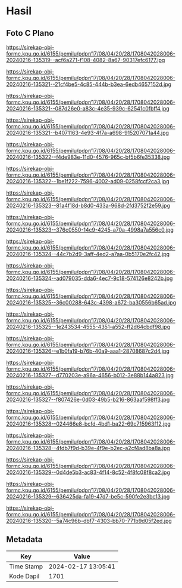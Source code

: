 # Hasil

## Foto C Plano

https://sirekap-obj-formc.kpu.go.id/6155/pemilu/pdpr/17/08/04/20/28/1708042028006-20240216-135319--acf6a271-f108-4082-8a67-90317efc6177.jpg

https://sirekap-obj-formc.kpu.go.id/6155/pemilu/pdpr/17/08/04/20/28/1708042028006-20240216-135321--21cf4be5-4c85-444b-b3ea-6edb4657152d.jpg

https://sirekap-obj-formc.kpu.go.id/6155/pemilu/pdpr/17/08/04/20/28/1708042028006-20240216-135321--087d26e0-a83c-4e35-939c-62541c0fbff4.jpg

https://sirekap-obj-formc.kpu.go.id/6155/pemilu/pdpr/17/08/04/20/28/1708042028006-20240216-135321--b4071163-4e93-4f7a-a698-915207071a44.jpg

https://sirekap-obj-formc.kpu.go.id/6155/pemilu/pdpr/17/08/04/20/28/1708042028006-20240216-135322--f4de983e-11d0-4576-965c-bf5b6fe35338.jpg

https://sirekap-obj-formc.kpu.go.id/6155/pemilu/pdpr/17/08/04/20/28/1708042028006-20240216-135322--1be1f222-7596-4002-ad09-0258fccf2ca3.jpg

https://sirekap-obj-formc.kpu.go.id/6155/pemilu/pdpr/17/08/04/20/28/1708042028006-20240216-135323--81a4f18d-b8d0-433a-968d-2fd3752f2e59.jpg

https://sirekap-obj-formc.kpu.go.id/6155/pemilu/pdpr/17/08/04/20/28/1708042028006-20240216-135323--376c0550-14c9-4245-a70a-4998a7a556c0.jpg

https://sirekap-obj-formc.kpu.go.id/6155/pemilu/pdpr/17/08/04/20/28/1708042028006-20240216-135324--44c7b2d9-3aff-4ed2-a7aa-0b5170e2fc42.jpg

https://sirekap-obj-formc.kpu.go.id/6155/pemilu/pdpr/17/08/04/20/28/1708042028006-20240216-135324--ad079035-dda6-4ec7-9c18-574126e8242b.jpg

https://sirekap-obj-formc.kpu.go.id/6155/pemilu/pdpr/17/08/04/20/28/1708042028006-20240216-135325--36c00288-643c-4398-a672-ba30556b65ad.jpg

https://sirekap-obj-formc.kpu.go.id/6155/pemilu/pdpr/17/08/04/20/28/1708042028006-20240216-135325--1e243534-4555-4351-a552-ff2d64cbdf98.jpg

https://sirekap-obj-formc.kpu.go.id/6155/pemilu/pdpr/17/08/04/20/28/1708042028006-20240216-135326--e1b0fa19-b76b-40a9-aaa1-28708687c2d4.jpg

https://sirekap-obj-formc.kpu.go.id/6155/pemilu/pdpr/17/08/04/20/28/1708042028006-20240216-135327--d770203e-a96a-4656-b012-3e88b144a823.jpg

https://sirekap-obj-formc.kpu.go.id/6155/pemilu/pdpr/17/08/04/20/28/1708042028006-20240216-135327--f807426e-0d03-49b5-b216-863aaf598ff3.jpg

https://sirekap-obj-formc.kpu.go.id/6155/pemilu/pdpr/17/08/04/20/28/1708042028006-20240216-135328--024466e8-bcfd-4bd1-ba22-69c715963f12.jpg

https://sirekap-obj-formc.kpu.go.id/6155/pemilu/pdpr/17/08/04/20/28/1708042028006-20240216-135328--4fdb7f9d-b39e-4f9e-b2ec-a2cf4ad8ba8a.jpg

https://sirekap-obj-formc.kpu.go.id/6155/pemilu/pdpr/17/08/04/20/28/1708042028006-20240216-135329--0d4de5b3-ac83-4f14-8c52-4f8fc08f8ca2.jpg

https://sirekap-obj-formc.kpu.go.id/6155/pemilu/pdpr/17/08/04/20/28/1708042028006-20240216-135329--636425da-fa19-47d7-be5c-590fe2e3bc13.jpg

https://sirekap-obj-formc.kpu.go.id/6155/pemilu/pdpr/17/08/04/20/28/1708042028006-20240216-135320--5a74c96b-dbf7-4303-bb70-771b9d05f2ed.jpg


## Metadata

| Key        | Value               |
| ---------- | ------------------- |
| Time Stamp | 2024-02-17 13:05:41 |
| Kode Dapil | 1701                |



